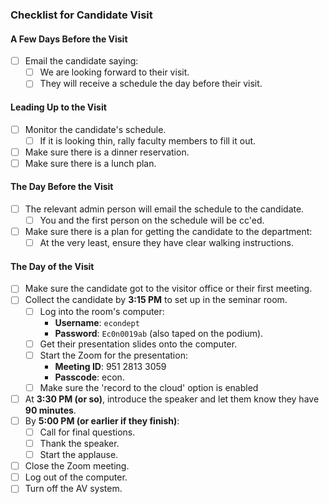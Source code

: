 ### Checklist for Candidate Visit

#### A Few Days Before the Visit
- [ ] Email the candidate saying:
  - [ ] We are looking forward to their visit.
  - [ ] They will receive a schedule the day before their visit.

#### Leading Up to the Visit
- [ ] Monitor the candidate's schedule.
  - [ ] If it is looking thin, rally faculty members to fill it out.
- [ ] Make sure there is a dinner reservation.
- [ ] Make sure there is a lunch plan.

#### The Day Before the Visit
- [ ] The relevant admin person will email the schedule to the candidate.
  - [ ] You and the first person on the schedule will be cc'ed.
- [ ] Make sure there is a plan for getting the candidate to the department:
  - [ ] At the very least, ensure they have clear walking instructions.

#### The Day of the Visit
- [ ] Make sure the candidate got to the visitor office or their first meeting.
- [ ] Collect the candidate by **3:15 PM** to set up in the seminar room.
  - [ ] Log into the room's computer:
    - **Username**: `econdept`
    - **Password**: `Ec0n0019ab` (also taped on the podium).
  - [ ] Get their presentation slides onto the computer.
  - [ ] Start the Zoom for the presentation:
    - **Meeting ID**: 951 2813 3059
    - **Passcode**: econ.
  - [ ] Make sure the 'record to the cloud' option is enabled
- [ ] At **3:30 PM (or so)**, introduce the speaker and let them know they have **90 minutes**.
- [ ] By **5:00 PM (or earlier if they finish)**:
  - [ ] Call for final questions.
  - [ ] Thank the speaker.
  - [ ] Start the applause.
- [ ] Close the Zoom meeting.
- [ ] Log out of the computer.
- [ ] Turn off the AV system.

